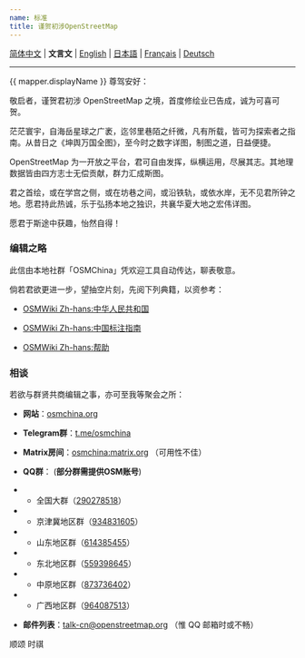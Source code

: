 ```yaml
---
name: 标准
title: 谨贺初涉OpenStreetMap
---
```


[简体中文](https://osmchina.org/pages/welcome/default/zh-Hans.html) | **文言文** | [English](https://osmchina.org/pages/welcome/default/en.html) | [日本語](https://osmchina.org/pages/welcome/default/ja.html) | [Français](https://osmchina.org/pages/welcome/default/fr.html) | [Deutsch](https://osmchina.org/pages/welcome/default/de.html)

<hr/>

{{ mapper.displayName }} 尊驾安好：

敬启者，谨贺君初涉 OpenStreetMap 之境，首度修绘业已告成，诚为可喜可贺。

茫茫寰宇，自海岳星球之广袤，迄邻里巷陌之纤微，凡有所载，皆可为探索者之指南。从昔日之《坤舆万国全图》，至今时之数字详图，制图之道，日益便捷。

OpenStreetMap 为一开放之平台，君可自由发挥，纵横运用，尽展其志。其地理数据皆由四方志士无偿贡献，群力汇成斯图。

君之首绘，或在学宫之侧，或在坊巷之间，或沿铁轨，或依水岸，无不见君所钟之地。愿君持此热诚，乐于弘扬本地之独识，共襄华夏大地之宏伟详图。

愿君于斯途中获趣，怡然自得！

### 编辑之略

此信由本地社群「OSMChina」凭欢迎工具自动传达，聊表敬意。

倘若君欲更进一步，望抽空片刻，先阅下列典籍，以资参考：

* [OSMWiki Zh-hans:中华人民共和国](https://wiki.openstreetmap.org/wiki/Zh-hans:%E4%B8%AD%E5%8D%8E%E4%BA%BA%E6%B0%91%E5%85%B1%E5%92%8C%E5%9B%BD)

* [OSMWiki Zh-hans:中国标注指南](https://wiki.openstreetmap.org/wiki/Zh-hans:%E4%B8%AD%E5%9B%BD%E6%A0%87%E6%B3%A8%E6%8C%87%E5%8D%97)

* [OSMWiki Zh-hans:帮助](https://wiki.openstreetmap.org/wiki/Zh-hans:%E5%B8%AE%E5%8A%A9)

### 相谈

若欲与群贤共商编辑之事，亦可至我等聚会之所：

* **网站**：[osmchina.org](https://osmchina.org)

* **Telegram群**：[t.me/osmchina](https://t.me/osmchina)

* **Matrix房间**：[osmchina:matrix.org](https://matrix.to/#/#osmchina:matrix.org) （可用性不佳）

* **QQ群**： (**部分群需提供OSM账号**)
* * 全国大群（[290278518](https://jq.qq.com/?_wv=1027&k=m2gOM4h3)）
* * 京津冀地区群（[934831605](https://jq.qq.com/?_wv=1027&k=96zzMIMd)）
* * 山东地区群（[614385455](http://qm.qq.com/cgi-bin/qm/qr?_wv=1027&k=4sl7GwgEK0Ob4qfOxCEqclHLEPkTYf79&authKey=kDSWFzYoN3srT6MGtmujZ20R3f1jjSd%2BKpD0bTwovTrOPTSFoCwikEVX9KeKif9R&noverify=0&group_code=614385455)）
* * 东北地区群（[559398645](http://qm.qq.com/cgi-bin/qm/qr?_wv=1027&k=UNAmCJw1pRME0sToEMeUx6pFWUJJ8T3I&authKey=2mBNe9F80qvAcqAKmPIdiSXEMUOV4Oht0V9LsGehKYDNJamtgepk70MJU54sv3pu&noverify=0&group_code=559398645)）
* * 中原地区群（[873736402](http://qm.qq.com/cgi-bin/qm/qr?_wv=1027&k=jx9XzjHpvsHeHxXOEYC18V6WZm4-6pWY&authKey=lfqs%2F0SQnupaz4zdG1Fx2FAnhgnKeAaBNI0OpU926YkaIHj%2BTIzhpJHIj8QG9n1P&noverify=0&group_code=873736402)）
* * 广西地区群（[964087513](https://qm.qq.com/cgi-bin/qm/qr?authKey=bcFVN6S8EtwqivuUxsvJIDZ32ab91FfzEL0jmZKSAeZe59iF%2FHEX7wZW6npwM6vb&k=ZozVOSUji4agpR3CLj8f6bmxjR3PGpaf&noverify=0&group_code=964087513)）

* **邮件列表**：[talk-cn@openstreetmap.org](mailto:talk-cn@openstreetmap.org) （惟 QQ 邮箱时或不畅）

 顺颂
时祺